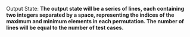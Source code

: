 Output State: **The output state will be a series of lines, each containing two integers separated by a space, representing the indices of the maximum and minimum elements in each permutation. The number of lines will be equal to the number of test cases.**